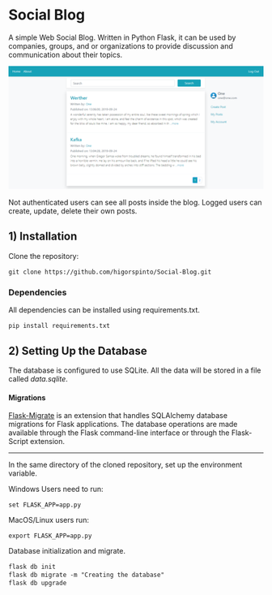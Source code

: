 # Social Blog

A simple Web Social Blog. Written in Python Flask, it can be used by companies, groups, and or organizations to provide discussion and communication about their topics.

![Home Page Image](social_blog/static/img/home_page.png)

Not authenticated users can see all posts inside the blog. Logged users can create, update, delete their own posts. 

## 1) Installation

Clone the repository:

```
git clone https://github.com/higorspinto/Social-Blog.git
```

### Dependencies

All dependencies can be installed using requirements.txt.

```
pip install requirements.txt
```

## 2) Setting Up the Database

The database is configured to use SQLite. All the data will be stored in a file called *data.sqlite*.

#### Migrations

[Flask-Migrate](https://flask-migrate.readthedocs.io/en/latest/) is an extension that handles SQLAlchemy database migrations for Flask applications. The database operations are made available through the Flask command-line interface or through the Flask-Script extension.

_________________________________________________________________________________________

In the same directory of the cloned repository, set up the environment variable.

Windows Users need to run:

```
set FLASK_APP=app.py
```

MacOS/Linux users run:

```
export FLASK_APP=app.py 
```

Database initialization and migrate.

```
flask db init
flask db migrate -m "Creating the database"
flask db upgrade
```

